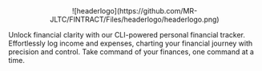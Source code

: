 <div align="center">
  ![headerlogo](https://github.com/MR-JLTC/FINTRACT/Files/headerlogo/headerlogo.png)
</div>
<!-- MANPAGE: END EXCLUDED SECTION -->

Unlock financial clarity with our CLI-powered personal financial tracker. Effortlessly log income and expenses, charting your financial journey with precision and control. Take command of your finances, one command at a time.
